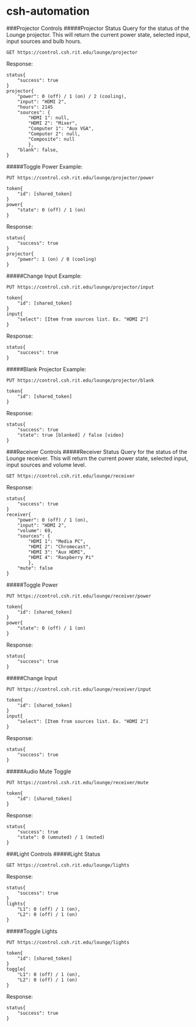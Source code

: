 # csh-automation

###Projector Controls
#####Projector Status
Query for the status of the Lounge projector. This will return the current power state, selected input, input sources and bulb hours.

```
GET https://control.csh.rit.edu/lounge/projector
```
Response:

```
status{
	"success": true
}
projector{
	"power": 0 (off) / 1 (on) / 2 (cooling),
	"input": "HDMI 2",
	"hours": 2145
	"sources": {
		"HDMI 1": null,
		"HDMI 2": "Mixer",
		"Computer 1": "Aux VGA",
		"Computer 2": null,
		"Composite": null
		},
	"blank": false,
}
```

#####Toggle Power
Example:

```
PUT https://control.csh.rit.edu/lounge/projector/power

token{
	"id": [shared_token]
}
power{
	"state": 0 (off) / 1 (on) 
}
```
Response:

```
status{
	"success": true
}
projector{
	"power": 1 (on) / 0 (cooling)
}
```

#####Change Input
Example:

```
PUT https://control.csh.rit.edu/lounge/projector/input

token{
	"id": [shared_token]
}
input{
	"select": [Item from sources list. Ex. "HDMI 2"]
}
```
Response:

```
status{
	"success": true
}
```
#####Blank Projector
Example:

```
PUT https://control.csh.rit.edu/lounge/projector/blank

token{
	"id": [shared_token]
}
```
Response:

```
status{
	"success": true
	"state": true [blanked] / false [video]
}
```


###Receiver Controls
#####Receiver Status
Query for the status of the Lounge receiver. This will return the current power state, selected input, input sources and volume level.

```
GET https://control.csh.rit.edu/lounge/receiver
```
Response:

```
status{
	"success": true
}
receiver{
	"power": 0 (off) / 1 (on),
	"input": "HDMI 2",
	"volume": 69,
	"sources": {
		"HDMI 1": "Media PC",
		"HDMI 2": "Chromecast",
		"HDMI 3": "Aux HDMI",
		"HDMI 4": "Raspberry Pi"
		},
	"mute": false
}
```
#####Toggle Power
```
PUT https://control.csh.rit.edu/lounge/receiver/power

token{
	"id": [shared_token]
}
power{
    "state": 0 (off) / 1 (on) 
}
```
Response:

```
status{
	"success": true
}
```
#####Change Input
```
PUT https://control.csh.rit.edu/lounge/receiver/input

token{
	"id": [shared_token]
}
input{
    "select": [Item from sources list. Ex. "HDMI 2"]
}
```
Response:

```
status{
	"success": true
}
```
#####Audio Mute Toggle
```
PUT https://control.csh.rit.edu/lounge/receiver/mute

token{
	"id": [shared_token]
}
```
Response:

```
status{
	"success": true
	"state": 0 (umnuted) / 1 (muted)
}
```
###Light Controls
#####Light Status
```
GET https://control.csh.rit.edu/lounge/lights
```
Response:

```
status{
	"success": true
}
lights{
	"L1": 0 (off) / 1 (on),
	"L2": 0 (off) / 1 (on) 
}
```
#####Toggle Lights
```
PUT https://control.csh.rit.edu/lounge/lights

token{
	"id": [shared_token]
}
toggle{
	"L1": 0 (off) / 1 (on),
	"L2": 0 (off) / 1 (on) 
}
```
Response:

```
status{
	"success": true
}
```
